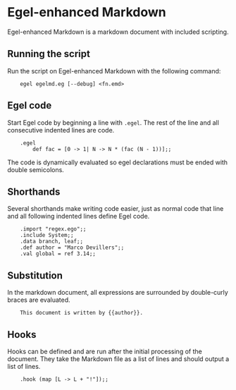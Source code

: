 # Egel-enhanced Markdown

Egel-enhanced Markdown is a markdown document with included scripting.

## Running the script

Run the script on Egel-enhanced Markdown with the following command:

```
    egel egelmd.eg [--debug] <fn.emd>
```

## Egel code

Start Egel code by beginning a line with `.egel`. The rest of the
line and all consecutive indented lines are code.

```
    .egel
        def fac = [0 -> 1| N -> N * (fac (N - 1))];;
```

The code is dynamically evaluated so egel declarations must be ended
with double semicolons.

## Shorthands

Several shorthands make writing code easier, just as normal code
that line and all following indented lines define Egel code.

```
    .import "regex.ego";;
    .include System;;
    .data branch, leaf;;
    .def author = "Marco Devillers";;
    .val global = ref 3.14;;
```

## Substitution

In the markdown document, all expressions are surrounded by double-curly
braces are evaluated.

```
    This document is written by {{author}}.
```

## Hooks

Hooks can be defined and are run after the initial processing of the
document. They take the Markdown file as a list of lines and should
output a list of lines.

```
    .hook (map [L -> L + "!"]);;
```
